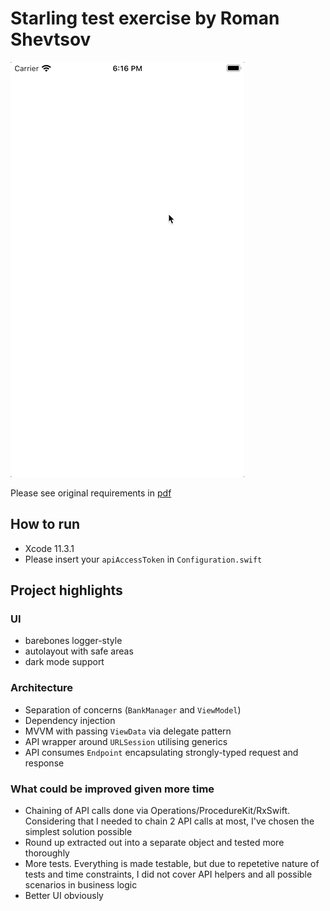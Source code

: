 #  Starling test exercise by Roman Shevtsov

![demo gif](demo.gif)

Please see original requirements in [pdf](Starling_Bank_Engineering__Technical_Challenge_.pdf)

## How to run
- Xcode 11.3.1
- Please insert your `apiAccessToken` in `Configuration.swift` 

## Project highlights

### UI
- barebones logger-style
- autolayout with safe areas
- dark mode support

### Architecture
- Separation of concerns (`BankManager` and `ViewModel`)
- Dependency injection
- MVVM with passing `ViewData` via delegate pattern
- API wrapper around `URLSession` utilising generics
- API consumes `Endpoint` encapsulating strongly-typed request and response 

### What could be improved given more time
- Chaining of API calls done via Operations/ProcedureKit/RxSwift. Considering that I needed to chain 2 API calls at most, I've chosen the simplest solution possible
- Round up extracted out into a separate object and tested more thoroughly
- More tests. Everything is made testable, but due to repetetive nature of tests and time constraints, I did not cover API helpers and all possible scenarios in business logic
- Better UI obviously
